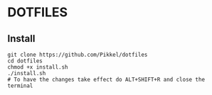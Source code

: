 # DOTFILES

## Install
```
git clone https://github.com/Pikkel/dotfiles
cd dotfiles
chmod +x install.sh
./install.sh
# To have the changes take effect do ALT+SHIFT+R and close the terminal
```
